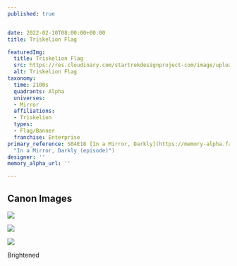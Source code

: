 ```yaml
---
published: true


date: 2022-02-10T08:00:00+00:00
title: Triskelion Flag

featuredImg:
  title: Triskelion Flag
  src: https://res.cloudinary.com/startrekdesignproject-com/image/upload/v1644528497/Triskelion-Flag-Mirror.png
  alt: Triskelion Flag
taxonomy:
  time: 2100s
  quadrants: Alpha
  universes:
  - Mirror
  affiliations:
  - Triskelion
  types:
  - Flag/Banner
  franchise: Enterprise
primary_reference: S04E18 [In a Mirror, Darkly](https://memory-alpha.fandom.com/wiki/In_a_Mirror,_Darkly_(episode)
  "In a Mirror, Darkly (episode)")
designer: ''
memory_alpha_url: ''

---
```

## Canon Images

![](https://res.cloudinary.com/startrekdesignproject-com/image/upload/v1644528497/Triskelion-Flag_ENT-In-A-Mirror-2.jpg)

![](https://res.cloudinary.com/startrekdesignproject-com/image/upload/v1644528497/Triskelion-Flag_ENT-In-A-Mirror-1.jpg)

![](https://res.cloudinary.com/startrekdesignproject-com/image/upload/v1644528497/Triskelion-Flag_ENT-In-A-Mirror-Bright.jpg)

Brightened